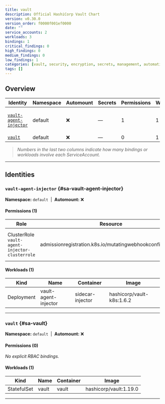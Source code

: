 ```yaml
---
title: vault
description: Official HashiCorp Vault Chart
version: v0.30.0
version_order: f0000f001ef0000
date: ""
service_accounts: 2
workloads: 3
bindings: 1
critical_findings: 0
high_findings: 0
medium_findings: 0
low_findings: 1
categories: [vault, security, encryption, secrets, management, automation, infrastructure]
tags: []
---
```


## Overview

| Identity                                           | Namespace | Automount | Secrets | Permissions | Workloads | Risk               |
| -------------------------------------------------- | --------- | --------- | ------- | ----------- | --------- | ------------------ |
| [`vault-agent-injector`](#sa-vault-agent-injector) | default   | ❌        | —       | 1           | 1         | {{< risk "Low" >}} |
| [`vault`](#sa-vault)                               | default   | ❌        | —       | 0           | 1         | —                  |

> _Numbers in the last two columns indicate how many bindings or workloads involve each ServiceAccount._

---

## Identities

### `vault-agent-injector` {#sa-vault-agent-injector}

**Namespace:** `default` &nbsp;|&nbsp; **Automount:** ❌

#### Permissions (1)

| Role                                           | Resource                                                   | Verbs                      | Risk             | Tags |
| ---------------------------------------------- | ---------------------------------------------------------- | -------------------------- | ---------------- | ---- |
| ClusterRole `vault-agent-injector-clusterrole` | admissionregistration.k8s.io/mutatingwebhookconfigurations | get · list · patch · watch | {{< risk Low >}} |      |

#### Workloads (1)

| Kind       | Name                 | Container        | Image                     |
| ---------- | -------------------- | ---------------- | ------------------------- |
| Deployment | vault-agent-injector | sidecar-injector | hashicorp/vault-k8s:1.6.2 |

---

### `vault` {#sa-vault}

**Namespace:** `default` &nbsp;|&nbsp; **Automount:** ❌

#### Permissions (0)

_No explicit RBAC bindings._

#### Workloads (1)

| Kind        | Name  | Container | Image                  |
| ----------- | ----- | --------- | ---------------------- |
| StatefulSet | vault | vault     | hashicorp/vault:1.19.0 |

---
